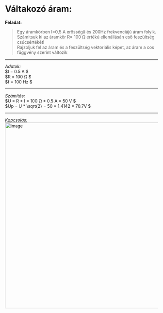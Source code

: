 # Váltakozó áram:  

**Feladat:**  

>Egy áramkörben I=0,5 A erősségű és 200Hz frekvenciájú áram folyik.  
Számitsuk ki az áramkör R= 100 Ω értékú ellenállásán eső feszültség csúcsértékét!   
Rajzoljuk fel az áram és a feszültség vektoriális képet, az áram a cos függvény  szerint változik


---

*Adatok:*   
$I = 0.5 A $   
$R = 100 Ω $  
$f = 100 Hz $  

---  

*Számítás:*  
$U = R * I = 100 Ω * 0.5 A = 50 V $   
$Up = U * \sqrt{2} = 50 * 1.4142 = 70.7V $   

---  

[*Kapcsolás:*](https://tinyurl.com/2dfeqcw7)
<img width="1164" height="612" alt="image" src="https://github.com/user-attachments/assets/32e490ed-fffe-4a25-853c-02322227931e" />
